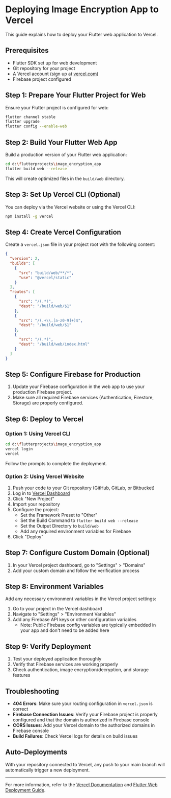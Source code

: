 # Deploying Image Encryption App to Vercel

This guide explains how to deploy your Flutter web application to Vercel.

## Prerequisites

- Flutter SDK set up for web development
- Git repository for your project
- A Vercel account (sign up at [vercel.com](https://vercel.com))
- Firebase project configured

## Step 1: Prepare Your Flutter Project for Web

Ensure your Flutter project is configured for web:

```bash
flutter channel stable
flutter upgrade
flutter config --enable-web
```

## Step 2: Build Your Flutter Web App

Build a production version of your Flutter web application:

```bash
cd d:\flutterprojects\image_encryption_app
flutter build web --release
```

This will create optimized files in the `build/web` directory.

## Step 3: Set Up Vercel CLI (Optional)

You can deploy via the Vercel website or using the Vercel CLI:

```bash
npm install -g vercel
```

## Step 4: Create Vercel Configuration

Create a `vercel.json` file in your project root with the following content:

```json
{
  "version": 2,
  "builds": [
    {
      "src": "build/web/**/*",
      "use": "@vercel/static"
    }
  ],
  "routes": [
    {
      "src": "/(.*)",
      "dest": "/build/web/$1"
    },
    {
      "src": "/(.+\\.[a-z0-9]+)$",
      "dest": "/build/web/$1"
    },
    {
      "src": "/(.*)",
      "dest": "/build/web/index.html"
    }
  ]
}
```

## Step 5: Configure Firebase for Production

1. Update your Firebase configuration in the web app to use your production Firebase project.
2. Make sure all required Firebase services (Authentication, Firestore, Storage) are properly configured.

## Step 6: Deploy to Vercel

### Option 1: Using Vercel CLI

```bash
cd d:\flutterprojects\image_encryption_app
vercel login
vercel
```

Follow the prompts to complete the deployment.

### Option 2: Using Vercel Website

1. Push your code to your Git repository (GitHub, GitLab, or Bitbucket)
2. Log in to [Vercel Dashboard](https://vercel.com/dashboard)
3. Click "New Project"
4. Import your repository
5. Configure the project:
   - Set the Framework Preset to "Other"
   - Set the Build Command to `flutter build web --release`
   - Set the Output Directory to `build/web`
   - Add any required environment variables for Firebase
6. Click "Deploy"

## Step 7: Configure Custom Domain (Optional)

1. In your Vercel project dashboard, go to "Settings" > "Domains"
2. Add your custom domain and follow the verification process

## Step 8: Environment Variables

Add any necessary environment variables in the Vercel project settings:

1. Go to your project in the Vercel dashboard
2. Navigate to "Settings" > "Environment Variables"
3. Add any Firebase API keys or other configuration variables
   - Note: Public Firebase config variables are typically embedded in your app and don't need to be added here

## Step 9: Verify Deployment

1. Test your deployed application thoroughly
2. Verify that Firebase services are working properly
3. Check authentication, image encryption/decryption, and storage features

## Troubleshooting

- **404 Errors**: Make sure your routing configuration in `vercel.json` is correct
- **Firebase Connection Issues**: Verify your Firebase project is properly configured and that the domain is authorized in Firebase console
- **CORS Issues**: Add your Vercel domain to the authorized domains in Firebase console
- **Build Failures**: Check Vercel logs for details on build issues

## Auto-Deployments

With your repository connected to Vercel, any push to your main branch will automatically trigger a new deployment.

---

For more information, refer to the [Vercel Documentation](https://vercel.com/docs) and [Flutter Web Deployment Guide](https://flutter.dev/docs/deployment/web).
